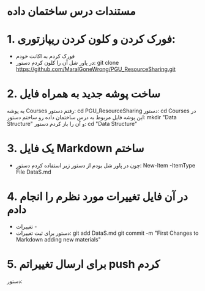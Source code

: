 # مستندات درس ساختمان داده

# 1. فورک کردن و کلون کردن ریپازتوری:

- فورک کردم به اکانت خودم
- در پاور شل آن را کلون کردم
  دستور: git clone https://github.com/MaralGoneWrong/PGU_ResourceSharing.git

# 2. ساخت پوشه جدید به همراه فایل

به پوشه Courses رفتم
دستور: cd PGU_ResourceSharing
دستور: cd Courses
در این پوشه فایل مربوط به درس ساختمان داده رو ساختم
دستور: mkdir "Data Structure"
و آن را باز کردم
دستور: cd "Data Structure"

# 3. یک فایل Markdown ساختم

- چون در پاور شل بودم از دستور زیر استفاده کردم
  دستور: New-Item -ItemType File DataS.md

# 4. در آن فایل تغییرات مورد نظرم را انجام دادم

- تغییرات -
- دستور برای ثبت تغییرات:
  git add DataS.md
  git commit -m "First Changes to Markdown adding new materials"

# 5. برای ارسال تغییراتم push کردم

دستور:
